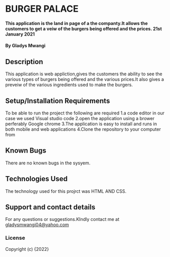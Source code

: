 # BURGER PALACE
 
#### This application is the land in page of a the companty.It allows the customers to get a veiw of the burgers being offered and the prices. 21st January 2021
#### By **Gladys Mwangi**
## Description
This application is web appliction,gives the customers the ability to see the various types of burgers being offered and the various prices.It also gives a preveiw of the various ingredients used to make the burgers.
## Setup/Installation Requirements

To be able to run the project the following are required
1.a code editor in our case we used Visual studio code
2.open the application using a brower perferably Google chrome
3.The application is easy to install and runs in both mobile and web applications
4.Clone the repository to your computer from 

## Known Bugs
There are no known bugs in the sysyem. 
## Technologies Used
The technology used for this projrct was HTML AND CSS.
## Support and contact details
For any questions or suggestions.KIndly contact me at gladysmwangi04@yahoo.com
### License

Copyright (c) {2022} 
